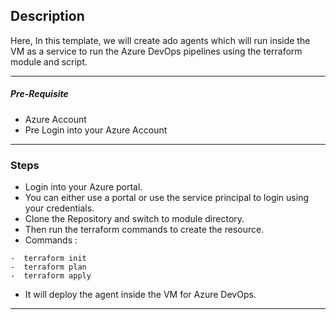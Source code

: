## Description

Here, In this template, we will create ado agents which will run inside the VM as a service to run the Azure DevOps pipelines using the terraform module and script.

---

##### Pre-Requisite

* Azure Account
* Pre Login into your Azure Account

---

### Steps

* Login into your Azure portal.
* You can either use a portal or use the service principal to login using your credentials.
* Clone the Repository and switch to module directory.
* Then run the terraform commands to create the resource.
* Commands :
```
-  terraform init 
-  terraform plan 
-  terraform apply 
``` 
* It will deploy the agent inside the VM for Azure DevOps.

---
